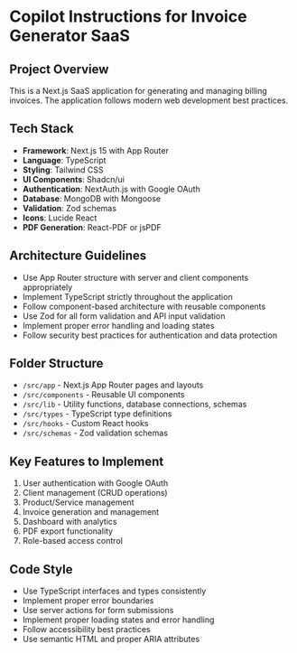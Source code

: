 # Copilot Instructions for Invoice Generator SaaS

<!-- Use this file to provide workspace-specific custom instructions to Copilot. For more details, visit https://code.visualstudio.com/docs/copilot/copilot-customization#_use-a-githubcopilotinstructionsmd-file -->

## Project Overview

This is a Next.js SaaS application for generating and managing billing invoices. The application follows modern web development best practices.

## Tech Stack

- **Framework**: Next.js 15 with App Router
- **Language**: TypeScript
- **Styling**: Tailwind CSS
- **UI Components**: Shadcn/ui
- **Authentication**: NextAuth.js with Google OAuth
- **Database**: MongoDB with Mongoose
- **Validation**: Zod schemas
- **Icons**: Lucide React
- **PDF Generation**: React-PDF or jsPDF

## Architecture Guidelines

- Use App Router structure with server and client components appropriately
- Implement TypeScript strictly throughout the application
- Follow component-based architecture with reusable components
- Use Zod for all form validation and API input validation
- Implement proper error handling and loading states
- Follow security best practices for authentication and data protection

## Folder Structure

- `/src/app` - Next.js App Router pages and layouts
- `/src/components` - Reusable UI components
- `/src/lib` - Utility functions, database connections, schemas
- `/src/types` - TypeScript type definitions
- `/src/hooks` - Custom React hooks
- `/src/schemas` - Zod validation schemas

## Key Features to Implement

1. User authentication with Google OAuth
2. Client management (CRUD operations)
3. Product/Service management
4. Invoice generation and management
5. Dashboard with analytics
6. PDF export functionality
7. Role-based access control

## Code Style

- Use TypeScript interfaces and types consistently
- Implement proper error boundaries
- Use server actions for form submissions
- Implement proper loading states and error handling
- Follow accessibility best practices
- Use semantic HTML and proper ARIA attributes
